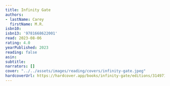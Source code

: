 ```yaml
---
title: Infinity Gate
authors:
- lastName: Carey
  firstName: M.R.
isbn10:
isbn13: '9781668622001'
read: 2023-08-06
rating: 4.0
yearPublished: 2023
reading: false
asin:
subtitle:
narrators: []
cover: "../../assets/images/reading/covers/infinity-gate.jpeg"
hardcoverUrl: https://hardcover.app/books/infinity-gate/editions/31497102
---
```

